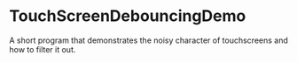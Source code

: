 # TouchScreenDebouncingDemo
A short program that demonstrates the noisy character of touchscreens and how to filter it out.

